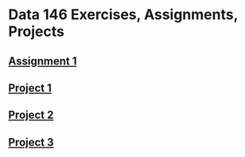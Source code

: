 # **Data 146 Exercises, Assignments, Projects**

## [Assignment 1](Assignment1.md)

## [Project 1](Project1.md)

## [Project 2](Project2.md)

## [Project 3](Project3.md)
